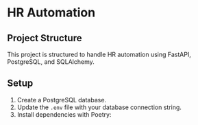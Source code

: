 # HR Automation

## Project Structure

This project is structured to handle HR automation using FastAPI, PostgreSQL, and SQLAlchemy.

## Setup

1. Create a PostgreSQL database.
2. Update the `.env` file with your database connection string.
3. Install dependencies with Poetry:

